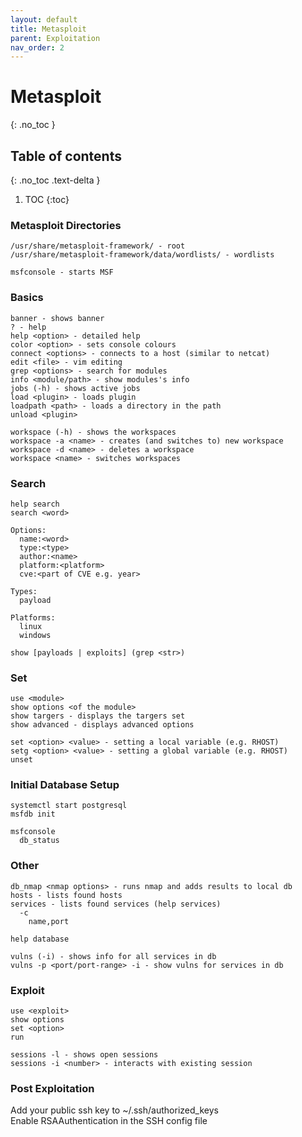 ```yaml
---
layout: default
title: Metasploit
parent: Exploitation
nav_order: 2
---
```


# Metasploit
{: .no_toc }

## Table of contents
{: .no_toc .text-delta }

1. TOC
{:toc}

### Metasploit Directories
```
/usr/share/metasploit-framework/ - root
/usr/share/metasploit-framework/data/wordlists/ - wordlists
```
```
msfconsole - starts MSF
```
### Basics
```
banner - shows banner
? - help
help <option> - detailed help
color <option> - sets console colours
connect <options> - connects to a host (similar to netcat)
edit <file> - vim editing
grep <options> - search for modules
info <module/path> - show modules's info
jobs (-h) - shows active jobs
load <plugin> - loads plugin
loadpath <path> - loads a directory in the path
unload <plugin>

workspace (-h) - shows the workspaces
workspace -a <name> - creates (and switches to) new workspace
workspace -d <name> - deletes a workspace
workspace <name> - switches workspaces
```
### Search
```
help search
search <word>

Options:
  name:<word>
  type:<type>
  author:<name>
  platform:<platform>
  cve:<part of CVE e.g. year>

Types:
  payload
  
Platforms:
  linux
  windows
  
show [payloads | exploits] (grep <str>)
```

### Set
```
use <module> 
show options <of the module>
show targers - displays the targers set
show advanced - displays advanced options

set <option> <value> - setting a local variable (e.g. RHOST)
setg <option> <value> - setting a global variable (e.g. RHOST)
unset

```
### Initial Database Setup
```
systemctl start postgresql
msfdb init

msfconsole
  db_status
```

### Other
```
db_nmap <nmap options> - runs nmap and adds results to local db
hosts - lists found hosts
services - lists found services (help services)
  -c 
    name,port

help database

vulns (-i) - shows info for all services in db
vulns -p <port/port-range> -i - show vulns for services in db
```
### Exploit
```
use <exploit>
show options
set <option>
run

sessions -l - shows open sessions
sessions -i <number> - interacts with existing session
```
### Post Exploitation

Add your public ssh key to ~/.ssh/authorized_keys  
Enable RSAAuthentication in the SSH config file

